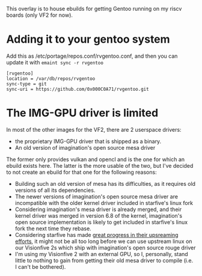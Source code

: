 This overlay is to house ebuilds for getting Gentoo running on my riscv boards (only VF2 for now).

# Adding it to your gentoo system
Add this as /etc/portage/repos.conf/rvgentoo.conf, and then you can update it with `emaint sync -r rvgentoo`
```
[rvgentoo]
location = /var/db/repos/rvgentoo
sync-type = git
sync-uri = https://github.com/0x000C0A71/rvgentoo.git
```

# The IMG-GPU driver is limited
In most of the other images for the VF2, there are 2 userspace drivers:
- the proprietary IMG-GPU driver that is shipped as a binary.
- An old version of imagination's open source mesa driver

The former only provides vulkan and opencl and is the one for which an ebuild exists here.
The latter is the more usable of the two, but I've decided to not create an ebuild for that one for the following reasons:
- Building such an old version of mesa has its difficulties, as it requires old versions of all its dependencies.
- The newer versions of imagination's open source mesa driver are incompatible with the older kernel driver included in starfive's linux fork
- Considering imagination's mesa driver is already merged, and their kernel driver was merged in version 6.8 of the kernel, imagination's open source implementation is likely to get included in starfive's linux fork the next time they rebase.
- Considering starfive has made [great progress in their upsreaming efforts](https://rvspace.org/en/project/JH7110_Upstream_Plan), it might not be all too long before we can use upstream linux on our Visionfive 2s which ship with imagination's open source rouge driver
- I'm using my Visionfive 2 with an external GPU, so I, personally, stand little to nothing to gain from getting their old mesa driver to compile (i.e. I can't be bothered).
